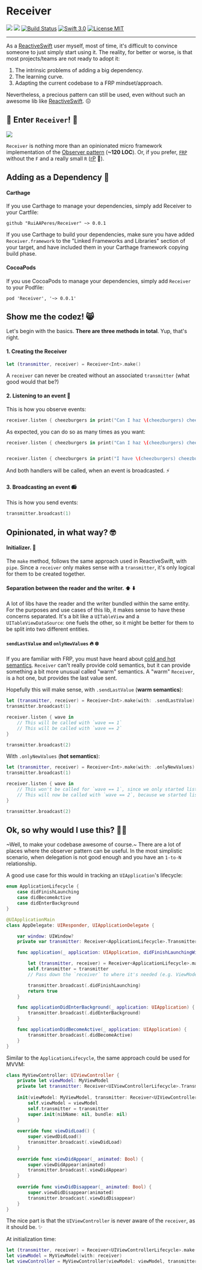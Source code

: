 # Receiver

<a href="https://github.com/Carthage/Carthage"><img src="https://img.shields.io/badge/Carthage-compatible-4BC51D.svg?style=flat"></a>
<a href=""><img src="https://img.shields.io/cocoapods/v/Receiver.svg?style=flat"></a>
[![Build Status](https://travis-ci.org/RuiAAPeres/Receiver.svg?branch=master)](https://travis-ci.org/RuiAAPeres/Receiver)
[![Swift 3.0](https://img.shields.io/badge/Swift-4.0-orange.svg?style=flat)](https://developer.apple.com/swift/)
[![License MIT](https://img.shields.io/badge/License-MIT-lightgrey.svg?style=flat)](https://opensource.org/licenses/MIT)


---

As a [ReactiveSwift](https://github.com/ReactiveCocoa/ReactiveSwift) user myself, most of time, it's difficult to convince someone to just simply start using it. The reality, for better or worse, is that most projects/teams are not ready to adopt it:

1. The intrinsic problems of adding a big dependency.
2. The learning curve.
3. Adapting the current codebase to a FRP mindset/approach.

Nevertheless, a precious pattern can still be used, even without such an awesome lib like [ReactiveSwift](https://github.com/ReactiveCocoa/ReactiveSwift). 😖

## 🌈 Enter `Receiver`! 🌈

![](https://viralviralvideos.com/wp-content/uploads/GIF/2015/06/OMG-this-is-so-awesome-GIF.gif)

`Receiver` is nothing more than an opinionated micro framework implementation of the [Observer pattern](https://en.wikipedia.org/wiki/Observer_pattern) (**~120 LOC**). Or, if you prefer, [`FRP`](https://en.wikipedia.org/wiki/Functional_reactive_programming) without the `F` and a really small `R` ([rP](https://en.wikipedia.org/wiki/Reactive_programming) 🤔). 

## Adding as a Dependency 🚀

#### Carthage

If you use Carthage to manage your dependencies, simply add Receiver to your Cartfile:

```
github "RuiAAPeres/Receiver" ~> 0.0.1
```

If you use Carthage to build your dependencies, make sure you have added `Receiver.framework` to the "Linked Frameworks and Libraries" section of your target, and have included them in your Carthage framework copying build phase.

#### CocoaPods

If you use CocoaPods to manage your dependencies, simply add `Receiver` to your Podfile:

```
pod 'Receiver', '~> 0.0.1'
```

## Show me the codez! 😸

Let's begin with the basics. **There are three methods in total**. Yup, that's right. 

#### 1. Creating the Receiver

```swift
let (transmitter, receiver) = Receiver<Int>.make()
```

A `receiver` can never be created without an associated `transmitter` (what good would that be?)

#### 2. Listening to an event 📡

This is how you observe events:

```swift
receiver.listen { cheezburgers in print("Can I haz \(cheezburgers) cheezburger. 🐈") }
```

As expected, you can do so as many times as you want:

```swift
receiver.listen { cheezburgers in print("Can I haz \(cheezburgers) cheezburger. 🐈") }


receiver.listen { cheezburgers in print("I have \(cheezburgers) cheezburgers and you have none!")}
```

And both handlers will be called, when an event is broadcasted. ⚡️

#### 3. Broadcasting an event 📻

This is how you send events:

```swift
transmitter.broadcast(1)
```

## Opinionated, in what way? 🤓

#### Initializer. 🌳

The `make` method, follows the same approach used in ReactiveSwift, with `pipe`. Since a `receiver` only makes sense with a `transmitter`, it's only logical for them to be created together. 

#### Separation between the reader and the writer. ⬆️ ⬇️

A lot of libs have the reader and the writer bundled within the same entity. For the purposes and use cases of this lib, it makes sense to have these concerns separated. It's a bit like a `UITableView` and a `UITableViewDataSource`: one fuels the other, so it might be better for them to be split into two different entities. 

#### `sendLastValue` and `onlyNewValues` 🔥 ❄️

If you are familiar with FRP, you must have heard about [cold and hot semantics](http://codeplease.io/2017/10/15/ras-s1e3-3/). `Receiver` can't really provide cold semantics, but it can provide something a bit more unusual called "warm" semantics. A "warm" `Receiver`, is a hot one, but provides the last value sent.

Hopefully this will make sense, with `.sendLastValue` (**warm semantics**):

```swift
let (transmitter, receiver) = Receiver<Int>.make(with: .sendLastValue)
transmitter.broadcast(1)

receiver.listen { wave in
    // This will be called with `wave == 1`
    // This will be called with `wave == 2`
}

transmitter.broadcast(2)
```

With `.onlyNewValues` (**hot semantics**):

```swift
let (transmitter, receiver) = Receiver<Int>.make(with: .onlyNewValues)
transmitter.broadcast(1)

receiver.listen { wave in
    // This won't be called for `wave == 1`, since we only started listening after the first broadcast.
    // This will now be called with `wave == 2`, because we started listening before the second broadcast.
}

transmitter.broadcast(2)
```


## Ok, so why would I use this? 🤷‍♀️

~Well, to make your codebase awesome of course.~ There are a lot of places where the observer pattern can be useful. In the most simplistic scenario, when delegation is not good enough and you have an `1-to-N` relationship.

A good use case for this would in tracking an `UIApplication`'s lifecycle:

```swift
enum ApplicationLifecycle {
    case didFinishLaunching
    case didBecomeActive
    case didEnterBackground
}

@UIApplicationMain
class AppDelegate: UIResponder, UIApplicationDelegate {

    var window: UIWindow?
    private var transmitter: Receiver<ApplicationLifecycle>.Transmitter!

    func application(_ application: UIApplication, didFinishLaunchingWithOptions launchOptions: [UIApplicationLaunchOptionsKey: Any]?) -> Bool {

        let (transmitter, receiver) = Receiver<ApplicationLifecycle>.make()
        self.transmitter = transmitter
        // Pass down the `receiver` to where it's needed (e.g. ViewModel, Controllers)

        transmitter.broadcast(.didFinishLaunching)
        return true
    }

    func applicationDidEnterBackground(_ application: UIApplication) {
        transmitter.broadcast(.didEnterBackground)
    }

    func applicationDidBecomeActive(_ application: UIApplication) {
        transmitter.broadcast(.didBecomeActive)
    }
}
```

Similar to the `ApplicationLifecycle`, the same approach could be used for MVVM:


```swift
class MyViewController: UIViewController {
    private let viewModel: MyViewModel
    private let transmitter: Receiver<UIViewControllerLifecycle>.Transmitter
    
    init(viewModel: MyViewModel, transmitter: Receiver<UIViewControllerLifecycle>.Transmitter) {
        self.viewModel = viewModel
        self.transmitter = transmitter
        super.init(nibName: nil, bundle: nil)
    }
    
    override func viewDidLoad() {
        super.viewdDidLoad() 
        transmitter.broadcast(.viewDidLoad)
    }
    
    override func viewDidAppear(_ animated: Bool) {
        super.viewDidAppear(animated) 
        transmitter.broadcast(.viewDidAppear)
    }
    
    override func viewDidDisappear(_ animated: Bool) {
        super.viewDidDisappear(animated) 
        transmitter.broadcast(.viewDidDisappear)
    }
}
```

The nice part is that the `UIViewController` is never aware of the `receiver`, as it should be. ✨ 

At initialization time:

```swift
let (transmitter, receiver) = Receiver<UIViewControllerLifecycle>.make()
let viewModel = MyViewModel(with: receiver)
let viewController = MyViewController(viewModel: viewModel, transmitter: transmitter)
```
